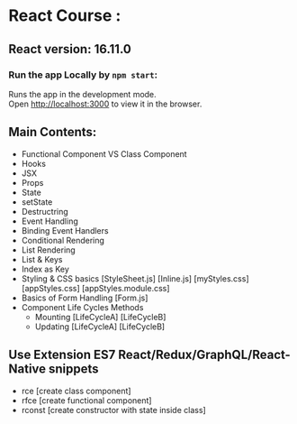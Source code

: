 # React Course : 

## React version: 16.11.0   

### Run the app Locally by `npm start`:   

Runs the app in the development mode.<br />
Open [http://localhost:3000](http://localhost:3000) to view it in the browser.

## Main Contents:

* Functional Component VS Class Component 
* Hooks
* JSX
* Props
* State
* setState 
* Destructring
* Event Handling
* Binding Event Handlers
* Conditional Rendering
* List Rendering
* List & Keys 
* Index as Key 
* Styling & CSS basics  [StyleSheet.js] [Inline.js] [myStyles.css] [appStyles.css] [appStyles.module.css]
* Basics of Form Handling [Form.js]
* Component Life Cycles Methods
   * Mounting [LifeCycleA] [LifeCycleB] 
   * Updating [LifeCycleA] [LifeCycleB]

## Use Extension ES7 React/Redux/GraphQL/React-Native snippets 
- rce [create class component]
- rfce [create functional component]
- rconst [create constructor with state inside class]

